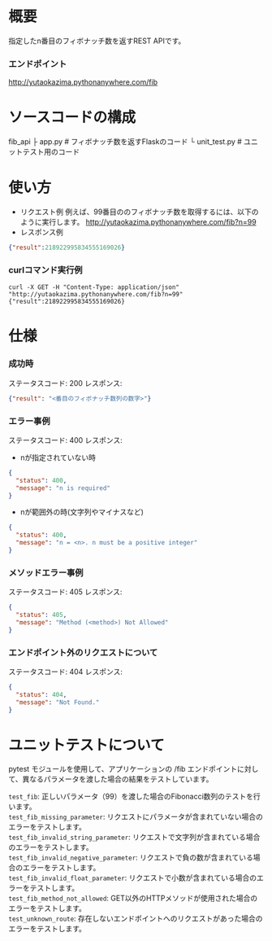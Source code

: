 # 概要
指定したn番目のフィボナッチ数を返すREST APIです。

### エンドポイント
<http://yutaokazima.pythonanywhere.com/fib>

# ソースコードの構成

fib_api
├ app.py   # フィボナッチ数を返すFlaskのコード
└ unit_test.py # ユニットテスト用のコード

# 使い方

- リクエスト例
  例えば、99番目ののフィボナッチ数を取得するには、以下のように実行します。
    <http://yutaokazima.pythonanywhere.com/fib?n=99>
- レスポンス例

```json
{"result":218922995834555169026}
```

### curlコマンド実行例

```
curl -X GET -H "Content-Type: application/json" "http://yutaokazima.pythonanywhere.com/fib?n=99"   
{"result":218922995834555169026}
```

# 仕様

### 成功時

ステータスコード: 200
レスポンス:

```json
{"result": "<番目のフィボナッチ数列の数字>"}
```

### エラー事例

ステータスコード: 400
レスポンス:
- nが指定されていない時
```json
{
  "status": 400,
  "message": "n is required"
}
```
- nが範囲外の時(文字列やマイナスなど)

```json
{
  "status": 400,
  "message": "n = <n>. n must be a positive integer"
}
```

### メソッドエラー事例
ステータスコード: 405
レスポンス:
```json
{
  "status": 405,
  "message": "Method (<method>) Not Allowed"
}
```

### エンドポイント外のリクエストについて
ステータスコード: 404
レスポンス:
```json
{
  "status": 404,
  "message": "Not Found."
}
```

# ユニットテストについて
pytest モジュールを使用して、アプリケーションの /fib エンドポイントに対して、異なるパラメータを渡した場合の結果をテストしています。


`test_fib`: 正しいパラメータ（99）を渡した場合のFibonacci数列のテストを行います。  
`test_fib_missing_parameter`: リクエストにパラメータが含まれていない場合のエラーをテストします。  
`test_fib_invalid_string_parameter`: リクエストで文字列が含まれている場合のエラーをテストします。  
`test_fib_invalid_negative_parameter`: リクエストで負の数が含まれている場合のエラーをテストします。  
`test_fib_invalid_float_parameter`: リクエストで小数が含まれている場合のエラーをテストします。  
`test_fib_method_not_allowed`: GET以外のHTTPメソッドが使用された場合のエラーをテストします。  
`test_unknown_route`: 存在しないエンドポイントへのリクエストがあった場合のエラーをテストします。  
